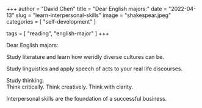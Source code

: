 +++
author = "David Chen"
title = "Dear English majors:"
date = "2022-04-13"
slug = "learn-interpersonal-skills"
image = "shakespear.jpeg"
categories = [
    "self-development"
]

tags = [
    "reading",
    "english-major"
]
+++

Dear English majors:

Study literature and learn how weridly diverse cultures can be.<br>

Study linguistics and apply speech of acts to your real life discourses.<br>

Study thinking.<br>
Think critically. Think creatively. Think with clarity.

Interpersonal skills are the foundation of a successful business.